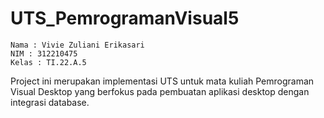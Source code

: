 # UTS_PemrogramanVisual5

```
Nama : Vivie Zuliani Erikasari
NIM : 312210475
Kelas : TI.22.A.5
```

Project ini merupakan implementasi UTS untuk mata kuliah Pemrograman Visual Desktop yang berfokus pada pembuatan aplikasi desktop dengan integrasi database.


